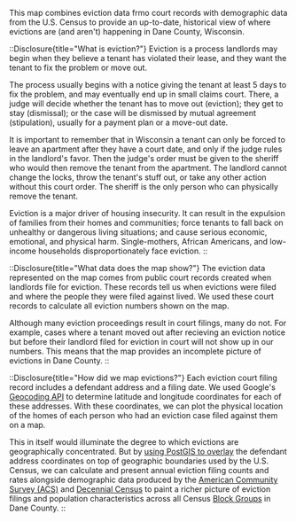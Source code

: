 
This map combines eviction data frmo court records with demographic data from the U.S. Census to provide an up-to-date, historical view of where evictions are (and aren't) happening in Dane County, Wisconsin.

<div class="flex flex-col divide-y">

::Disclosure{title="What is eviction?"}
Eviction is a process landlords may begin when they believe a tenant has violated their lease, and they want the tenant to fix the problem or move out. 

The process usually begins with a notice giving the tenant at least 5 days to fix the problem, and may eventually end up in small claims court. There, a judge will decide whether the tenant has to move out (eviction); they get to stay (dismissal); or the case will be dismissed by mutual agreement (stipulation), usually for a payment plan or a move-out date.

It is important to remember that in Wisconsin a tenant can only be forced to leave an apartment after they have a court date, and only if the judge rules in the landlord's favor. Then the judge's order must be given to the sheriff who would then remove the tenant from the apartment. The landlord cannot change the locks, throw the tenant's stuff out, or take any other action without this court order. The sheriff is the only person who can physically remove the tenant.

Eviction is a major driver of housing insecurity. It can result in the expulsion of families from their homes and communities; force tenants to fall back on unhealthy or dangerous living situations; and cause serious economic, emotional, and physical harm. Single-mothers, African Americans, and low-income households disproportionately face eviction.
::


::Disclosure{title="What data does the map show?"}
The eviction data represented on the map comes from public court records created when landlords file for eviction. These records tell us when evictions were filed and where the people they were filed against lived. We used these court records to calculate all eviction numbers shown on the map.

Although many eviction proceedings result in court filings, many do not. For example, cases where a tenant moved out after recieving an eviction notice but before their landlord filed for eviction in court will not show up in our numbers. This means that the map provides an incomplete picture of evictions in Dane County.
::


::Disclosure{title="How did we map evictions?"}
Each eviction court filing record includes a defendant address and a filing date. We used Google's [Geocoding API](https://developers.google.com/maps/documentation/geocoding/overview#how-the-geocoding-api-works) to determine latitude and longitude coordinates for each of these addresses. With these coordinates, we can plot the physical location of the homes of each person who had an eviction case filed against them on a map.

This in itself would illuminate the degree to which evictions are geographically concentrated. But by [using PostGIS to overlay](https://postgis.net/workshops/postgis-intro/joins.html#spatial-joins) the defendant address coordinates on top of geographic boundaries used by the U.S. Census, we can calculate and present annual eviction filing counts and rates alongside demographic data produced by the [American Community Survey (ACS)](https://www.census.gov/data/developers/data-sets/acs-5year.html) and [Decennial Census](https://www.census.gov/programs-surveys/decennial-census/about.html) to paint a richer picture of eviction filings and population characteristics across all Census [Block Groups](https://www.census.gov/programs-surveys/geography/about/glossary.html#par_textimage_4) in Dane County.
::


</div>
